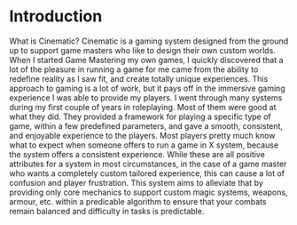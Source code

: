 # Introduction

What is Cinematic? Cinematic is a gaming system designed from the ground up to support game masters who like to design their own custom worlds. When I started Game Mastering my own games, I quickly discovered that a lot of the pleasure in running a game for me came from the ability to redefine reality as I saw fit, and create totally unique experiences. This approach to gaming is a lot of work, but it pays off in the immersive gaming experience I was able to provide my players. I went through many systems during my first couple of years in roleplaying. Most of them were good at what they did. They provided a framework for playing a specific type of game, within a few predefined parameters, and gave a smooth, consistent, and enjoyable experience to the players. Most players pretty much know what to expect when someone offers to run a game in X system, because the system offers a consistent experience. While these are all positive attributes for a system in most circumstances, in the case of a game master who wants a completely custom tailored experience, this can cause a lot of confusion and player frustration. This system aims to alleviate that by providing only core mechanics to support custom magic systems, weapons, armour, etc. within a predicable algorithm to ensure that your combats remain balanced and difficulty in tasks is predictable.
